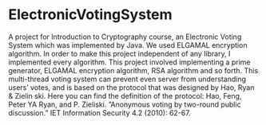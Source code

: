 # ElectronicVotingSystem
A project for Introduction to Cryptography course, an Electronic Voting System which was implemented by Java.
We used ELGAMAL encryption algorithm. In order to make this project independent of any library, I implemented every algorithm. This project involved implementing a prime generator, ELGAMAL encryption algorithm, RSA algorithm and so forth.
This multi-thread voting system can prevent even server from understanding users’ votes, and is based on the protocol that was designed by Hao, Ryan & Zielin ski. Here you can find the definition of the protocol:
Hao, Feng, Peter YA Ryan, and P. Zieliski. ”Anonymous voting by two-round public discussion.” IET Information Security 4.2 (2010): 62-67.

